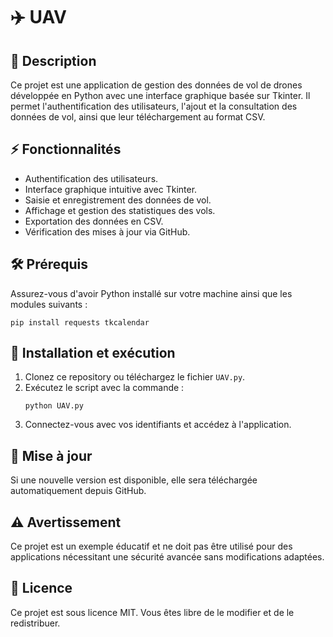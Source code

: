 # ✈️ UAV

## 📜 Description

Ce projet est une application de gestion des données de vol de drones développée en Python avec une interface graphique basée sur Tkinter. Il permet l'authentification des utilisateurs, l'ajout et la consultation des données de vol, ainsi que leur téléchargement au format CSV.

## ⚡ Fonctionnalités

- Authentification des utilisateurs.
- Interface graphique intuitive avec Tkinter.
- Saisie et enregistrement des données de vol.
- Affichage et gestion des statistiques des vols.
- Exportation des données en CSV.
- Vérification des mises à jour via GitHub.

## 🛠️ Prérequis

Assurez-vous d'avoir Python installé sur votre machine ainsi que les modules suivants :

```
pip install requests tkcalendar
```

## 🚀 Installation et exécution

1. Clonez ce repository ou téléchargez le fichier `UAV.py`.
2. Exécutez le script avec la commande :
   ```
   python UAV.py
   ```
3. Connectez-vous avec vos identifiants et accédez à l'application.

## 🔧 Mise à jour

Si une nouvelle version est disponible, elle sera téléchargée automatiquement depuis GitHub.

## ⚠️ Avertissement

Ce projet est un exemple éducatif et ne doit pas être utilisé pour des applications nécessitant une sécurité avancée sans modifications adaptées.

## 📜 Licence

Ce projet est sous licence MIT. Vous êtes libre de le modifier et de le redistribuer.
